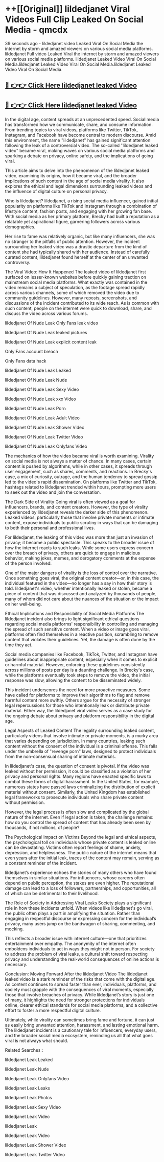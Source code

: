 # ++[[Original]] lildedjanet Viral Videos Full Clip Leaked On Social Media - qmcdx<br>

39 seconds ago - lildedjanet video Leaked Viral On Social Media the internet by storm and amazed viewers on various social media platforms.
lildedjanet Full video Leaked Viral the internet by storm and amazed viewers on various social media platforms. lildedjanet Leaked Video Viral On Social Media.lildedjanet Leaked Video Viral On Social Media.lildedjanet Leaked Video Viral On Social Media.<br>


## [🔴 👉👉 Click Here lildedjanet leaked Video ](https://onlyclips.site?title=lildedjanet&ref=git)

## [🔴 👉👉 Click Here lildedjanet leaked Video ](https://onlyclips.site?title=lildedjanet&ref=git)

In the digital age, content spreads at an unprecedented speed. Social media has transformed how we communicate, share, and consume information. From trending topics to viral videos, platforms like Twitter, TikTok, Instagram, and Facebook have become central to modern discourse. Amid this environment, the name "lildedjanet" has gained significant attention following the leak of a controversial video. The so-called "lildedjanet leaked video" became viral, making waves on various social media platforms and sparking a debate on privacy, online safety, and the implications of going viral.

This article aims to delve into the phenomenon of the lildedjanet leaked video, examining its origins, how it became viral, and the broader implications of such content in the age of social media virality. It also explores the ethical and legal dimensions surrounding leaked videos and the influence of digital culture on personal privacy.

Who is lildedjanet?
lildedjanet, a rising social media influencer, gained initial popularity on platforms like TikTok and Instagram through a combination of lifestyle content, fashion posts, and engaging with her growing fan base. With social media as her primary platform, Brecky had built a reputation as a relatable yet aspirational figure, garnering followers across various demographics.

Her rise to fame was relatively organic, but like many influencers, she was no stranger to the pitfalls of public attention. However, the incident surrounding her leaked video was a drastic departure from the kind of content she had typically shared with her audience. Instead of carefully curated content, lildedjanet found herself at the center of an unwanted controversy.

The Viral Video: How It Happened
The leaked video of lildedjanet first surfaced on lesser-known websites before quickly gaining traction on mainstream social media platforms. What exactly was contained in the video remains a subject of speculation, as the footage spread rapidly across various channels, some of which removed the video due to community guidelines. However, many reposts, screenshots, and discussions of the incident contributed to its wide reach. As is common with such content, people on the internet were quick to download, share, and discuss the video across various forums.

lildedjanet Of Nude Leak Only Fans leak video

lildedjanet Of Nude Leak leaked pictures

lildedjanet Of Nude Leak explicit content leak

Only Fans account breach

Only Fans data hack

lildedjanet Of Nude Leak Leaked

lildedjanet Of Nude Leak Nude

lildedjanet Of Nude Leak Sexy Video

lildedjanet Of Nude Leak xxx Video

lildedjanet Of Nude Leak Porn

lildedjanet Of Nude Leak Adult Video

lildedjanet Of Nude Leak Shower Video

lildedjanet Of Nude Leak Twitter Video

lildedjanet Of Nude Leak Onlyfans Video

The mechanics of how the video became viral is worth examining. Virality on social media is not always a matter of chance. In many cases, certain content is pushed by algorithms, while in other cases, it spreads through user engagement, such as shares, comments, and reactions. In Brecky's case, a mix of curiosity, outrage, and the human tendency to spread gossip led to the video's rapid dissemination. On platforms like Twitter and TikTok, hashtags related to lildedjanet trended within hours, prompting more users to seek out the video and join the conversation.

The Dark Side of Virality
Going viral is often viewed as a goal for influencers, brands, and content creators. However, the type of virality experienced by lildedjanet reveals the darker side of this phenomenon. Leaked videos, particularly those that involve private moments or intimate content, expose individuals to public scrutiny in ways that can be damaging to both their personal and professional lives.

For lildedjanet, the leaking of this video was more than just an invasion of privacy; it became a public spectacle. This speaks to the broader issue of how the internet reacts to such leaks. While some users express concern over the breach of privacy, others are quick to engage in malicious behavior, making jokes, memes, and derogatory comments at the expense of the person involved.

One of the major dangers of virality is the loss of control over the narrative. Once something goes viral, the original content creator—or, in this case, the individual featured in the video—no longer has a say in how their story is told. lildedjanet's video, whether intentionally leaked or stolen, became a piece of content that was discussed and analyzed by thousands of people, many of whom did not care about the nuances of the situation or the impact on her well-being.

Ethical Implications and Responsibility of Social Media Platforms
The lildedjanet incident also brings to light significant ethical questions regarding social media platforms' responsibility in controlling and managing the spread of such sensitive content. When a video or image goes viral, platforms often find themselves in a reactive position, scrambling to remove content that violates their guidelines. Yet, the damage is often done by the time they act.

Social media companies like Facebook, TikTok, Twitter, and Instagram have guidelines about inappropriate content, especially when it comes to explicit or harmful material. However, enforcing these guidelines consistently across millions of posts per day is a daunting challenge. In Brecky's case, while the platforms eventually took steps to remove the video, the initial response was slow, allowing the content to be disseminated widely.

This incident underscores the need for more proactive measures. Some have called for platforms to improve their algorithms to flag and remove harmful content more swiftly. Others argue for the necessity of stronger legal repercussions for those who intentionally leak or distribute private material. Either way, the lildedjanet viral video serves as a case study for the ongoing debate about privacy and platform responsibility in the digital age.

Legal Aspects of Leaked Content
The legality surrounding leaked content, particularly videos that involve intimate or private moments, is a murky area that varies depending on jurisdiction. In many countries, leaking such content without the consent of the individual is a criminal offense. This falls under the umbrella of "revenge porn" laws, designed to protect individuals from the non-consensual sharing of intimate materials.

In lildedjanet's case, the question of consent is pivotal. If the video was leaked without her permission, it could be classified as a violation of her privacy and personal rights. Many regions have enacted specific laws to combat these forms of digital harassment. In the United States, for example, numerous states have passed laws criminalizing the distribution of explicit material without consent. Similarly, the United Kingdom has established legal frameworks to prosecute individuals who share private content without permission.

However, the legal process is often slow and complicated by the global nature of the internet. Even if legal action is taken, the challenge remains: how do you control the spread of content that has already been seen by thousands, if not millions, of people?

The Psychological Impact on Victims
Beyond the legal and ethical aspects, the psychological toll on individuals whose private content is leaked online can be devastating. Victims often report feelings of shame, anxiety, depression, and helplessness. The public nature of the internet means that even years after the initial leak, traces of the content may remain, serving as a constant reminder of the incident.

lildedjanet’s experience echoes the stories of many others who have found themselves in similar situations. For influencers, whose careers often depend on public perception, the stakes are even higher. The reputational damage can lead to a loss of followers, partnerships, and opportunities, all of which can be detrimental to their livelihood.

The Role of Society in Addressing Viral Leaks
Society plays a significant role in how these incidents unfold. When videos like lildedjanet's go viral, the public often plays a part in amplifying the situation. Rather than engaging in respectful discourse or expressing concern for the individual’s privacy, many users jump on the bandwagon of sharing, commenting, and mocking.

This reflects a broader issue with internet culture—one that prioritizes entertainment over empathy. The anonymity of the internet often emboldens individuals to act in ways they might not in person. For society to address the problem of viral leaks, a cultural shift toward respecting privacy and understanding the real-world consequences of online actions is necessary.

Conclusion: Moving Forward After the lildedjanet Video
The lildedjanet leaked video is a stark reminder of the risks that come with the digital age. As content continues to spread faster than ever, individuals, platforms, and society must grapple with the consequences of viral moments, especially those that involve breaches of privacy. While lildedjanet’s story is just one of many, it highlights the need for stronger protections for individuals online, clearer ethical standards for social media platforms, and a collective effort to foster a more respectful digital culture.

Ultimately, while virality can sometimes bring fame and fortune, it can just as easily bring unwanted attention, harassment, and lasting emotional harm. The lildedjanet incident is a cautionary tale for influencers, everyday users, and the broader social media ecosystem, reminding us all that what goes viral is not always what should.

Related Searches :

lildedjanet Leak Leaked

lildedjanet Leak Nude

lildedjanet Leak Onlyfans Video

lildedjanet Leak Leaks

lildedjanet Leak Photos

lildedjanet Leak Sexy Video

lildedjanet Leak Video

lildedjanet Leak

lildedjanet Leak Video

lildedjanet Leak Shower Video

lildedjanet Leak Twitter Video

